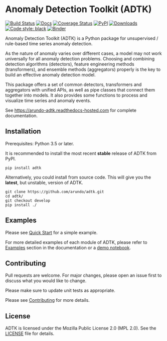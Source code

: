 # Anomaly Detection Toolkit (ADTK)

[![Build Status](https://travis-ci.com/arundo/adtk.svg?branch=master)](https://travis-ci.com/arundo/adtk)
[![Docs](https://readthedocs.com/projects/arundo-adtk/badge/?version=stable)](https://arundo-adtk.readthedocs-hosted.com)
[![Coverage Status](https://coveralls.io/repos/github/arundo/adtk/badge.svg?branch=master&service=github)](https://coveralls.io/github/arundo/adtk?branch=master)
[![PyPI](https://img.shields.io/pypi/v/adtk)](https://pypi.org/project/adtk/)
[![Downloads](https://pepy.tech/badge/adtk)](https://pepy.tech/project/adtk)
[![Code style: black](https://img.shields.io/badge/code%20style-black-000000.svg)](https://github.com/psf/black)
[![Binder](https://mybinder.org/badge_logo.svg)](https://mybinder.org/v2/gh/arundo/adtk/tags/v0.5.2?filepath=docs%2Fnotebooks%2Fdemo.ipynb)


Anomaly Detection Toolkit (ADTK) is a Python package for unsupervised /
rule-based time series anomaly detection.

As the nature of anomaly varies over different cases, a model may not work
universally for all anomaly detection problems. Choosing and combining
detection algorithms (detectors), feature engineering methods (transformers),
and ensemble methods (aggregators) properly is the key to build an effective
anomaly detection model.

This package offers a set of common detectors, transformers and aggregators
with unified APIs, as well as pipe classes that connect them together into
models. It also provides some functions to process and visualize time series
and anomaly events.

See https://arundo-adtk.readthedocs-hosted.com for complete documentation.

## Installation

Prerequisites: Python 3.5 or later.

It is recommended to install the most recent **stable** release of ADTK from PyPI.

```shell
pip install adtk
```

Alternatively, you could install from source code. This will give you the **latest**, but unstable, version of ADTK.

```shell
git clone https://github.com/arundo/adtk.git
cd adtk/
git checkout develop
pip install ./
```

## Examples

Please see [Quick Start](https://arundo-adtk.readthedocs-hosted.com/en/stable/quickstart.html) for a simple example.

For more detailed examples of each module of ADTK, please refer to
[Examples](https://arundo-adtk.readthedocs-hosted.com/en/stable/examples.html)
section in the documentation or a [demo notebook](https://mybinder.org/v2/gh/arundo/adtk/tags/v0.5.2?filepath=docs%2Fnotebooks%2Fdemo.ipynb).

## Contributing

Pull requests are welcome. For major changes, please open an issue first to
discuss what you would like to change.

Please make sure to update unit tests as appropriate.

Please see [Contributing](https://arundo-adtk.readthedocs-hosted.com/en/stable/developer.html) for more details.


## License

ADTK is licensed under the Mozilla Public License 2.0 (MPL 2.0). See the
[LICENSE](LICENSE) file for details.
